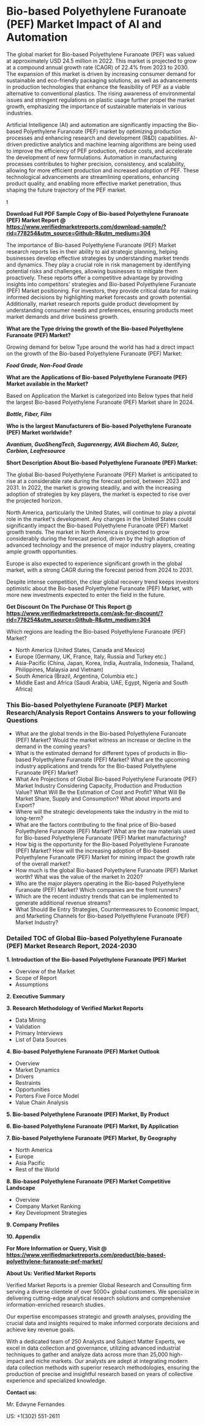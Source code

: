 <meta name="title" content="Global Bio-based Polyethylene Furanoate (PEF) Market Impact of AI and Automation"><meta name="description" content="The global market for Bio-based Polyethylene Furanoate (PEF) was valued at approximately USD 24.5 million in 2022. This market is projected to grow at a compound annua"><meta name="title" content="Bio-based Polyethylene Furanoate (PEF) Market Size, Share, Scope, Trends, Growth, Opportunities, Analysis, Forecast"><h1>Bio-based Polyethylene Furanoate (PEF) Market Impact of AI and Automation</h1><p>The global market for Bio-based Polyethylene Furanoate (PEF) was valued at approximately USD 24.5 million in 2022. This market is projected to grow at a compound annual growth rate (CAGR) of 22.4% from 2023 to 2030. The expansion of this market is driven by increasing consumer demand for sustainable and eco-friendly packaging solutions, as well as advancements in production technologies that enhance the feasibility of PEF as a viable alternative to conventional plastics. The rising awareness of environmental issues and stringent regulations on plastic usage further propel the market growth, emphasizing the importance of sustainable materials in various industries.</p><p>Artificial Intelligence (AI) and automation are significantly impacting the Bio-based Polyethylene Furanoate (PEF) market by optimizing production processes and enhancing research and development (R&D) capabilities. AI-driven predictive analytics and machine learning algorithms are being used to improve the efficiency of PEF production, reduce costs, and accelerate the development of new formulations. Automation in manufacturing processes contributes to higher precision, consistency, and scalability, allowing for more efficient production and increased adoption of PEF. These technological advancements are streamlining operations, enhancing product quality, and enabling more effective market penetration, thus shaping the future trajectory of the PEF market.</p>t</p><p id="" class=""><strong>Download Full PDF Sample Copy of Bio-based Polyethylene Furanoate (PEF) Market Report @ <a href="https://www.verifiedmarketreports.com/download-sample/?rid=778254&utm_source=Github-R&utm_medium=304" target="_blank">https://www.verifiedmarketreports.com/download-sample/?rid=778254&utm_source=Github-R&utm_medium=304</a></strong></p><p>The importance of&nbsp;Bio-based Polyethylene Furanoate (PEF) Market research reports lies in their ability to aid strategic planning, helping businesses develop effective strategies by understanding market trends and dynamics. They play a crucial role in risk management by identifying potential risks and challenges, allowing businesses to mitigate them proactively. These reports offer a competitive advantage by providing insights into competitors' strategies and Bio-based Polyethylene Furanoate (PEF) Market positioning. For investors, they provide critical data for making informed decisions by highlighting market forecasts and growth potential. Additionally, market research reports guide product development by understanding consumer needs and preferences, ensuring products meet market demands and drive business growth.</p><p><strong>What are the&nbsp;Type driving the growth of the Bio-based Polyethylene Furanoate (PEF) Market?</strong></p><p id="" class="">Growing demand for below Type around the world has had a direct impact on the growth of the Bio-based Polyethylene Furanoate (PEF) Market:</p><em><strong>Food Grade, Non-Food Grade</strong></em></p><strong>What are the&nbsp;Applications&nbsp;of Bio-based Polyethylene Furanoate (PEF) Market available in the Market?</strong></p><p id="" class="">Based on Application the Market is categorized into Below types that held the largest Bio-based Polyethylene Furanoate (PEF) Market share In 2024.</p><em><strong>Bottle, Fiber, Film</strong></em></p><strong>Who is the largest Manufacturers of Bio-based Polyethylene Furanoate (PEF) Market worldwide?</strong></p><p><em><strong>Avantium, GuoShengTech, Sugarenergy, AVA Biochem AG, Sulzer, Corbion, Leafresource</strong></em></p><p id="" class=""><strong>Short Description About Bio-based Polyethylene Furanoate (PEF) Market:</strong></p><p>The global Bio-based Polyethylene Furanoate (PEF) Market is anticipated to rise at a considerable rate during the forecast period, between 2023 and 2031. In 2022, the market is growing steadily, and with the increasing adoption of strategies by key players, the market is expected to rise over the projected horizon.</p><p>North America, particularly the United States, will continue to play a pivotal role in the market's development. Any changes in the United States could significantly impact the Bio-based Polyethylene Furanoate (PEF) Market growth trends. The market in North America is projected to grow considerably during the forecast period, driven by the high adoption of advanced technology and the presence of major industry players, creating ample growth opportunities.</p><p>Europe is also expected to experience significant growth in the global market, with a strong CAGR during the forecast period from 2024 to 2031.</p><p>Despite intense competition, the clear global recovery trend keeps investors optimistic about the Bio-based Polyethylene Furanoate (PEF) Market, with more new investments expected to enter the field in the future.</p><p id="" class=""><strong>Get Discount On The Purchase Of This Report @ <a href="https://www.verifiedmarketreports.com/ask-for-discount/?rid=778254&utm_source=Github-R&utm_medium=304" target="_blank">https://www.verifiedmarketreports.com/ask-for-discount/?rid=778254&utm_source=Github-R&utm_medium=304</a></strong></p>Which regions are leading the Bio-based Polyethylene Furanoate (PEF) Market?</p><ul><li>North America (United States, Canada and Mexico)</li><li>Europe (Germany, UK, France, Italy, Russia and Turkey etc.)</li><li>Asia-Pacific (China, Japan, Korea, India, Australia, Indonesia, Thailand, Philippines, Malaysia and Vietnam)</li><li>South America (Brazil, Argentina, Columbia etc.)</li><li>Middle East and Africa (Saudi Arabia, UAE, Egypt, Nigeria and South Africa)</li></ul><h3 id="" class="">This Bio-based Polyethylene Furanoate (PEF) Market Research/Analysis Report Contains Answers to your following Questions</h3><ul><li>What are the global trends in the Bio-based Polyethylene Furanoate (PEF) Market? Would the market witness an increase or decline in the demand in the coming years?</li><li>What is the estimated demand for different types of products in Bio-based Polyethylene Furanoate (PEF) Market? What are the upcoming industry applications and trends for the Bio-based Polyethylene Furanoate (PEF) Market?</li><li>What Are Projections of Global Bio-based Polyethylene Furanoate (PEF) Market Industry Considering Capacity, Production and Production Value? What Will Be the Estimation of Cost and Profit? What Will Be Market Share, Supply and Consumption? What about imports and Export?</li><li>Where will the strategic developments take the industry in the mid to long-term?</li><li>What are the factors contributing to the final price of Bio-based Polyethylene Furanoate (PEF) Market? What are the raw materials used for Bio-based Polyethylene Furanoate (PEF) Market manufacturing?</li><li>How big is the opportunity for the Bio-based Polyethylene Furanoate (PEF) Market? How will the increasing adoption of Bio-based Polyethylene Furanoate (PEF) Market for mining impact the growth rate of the overall market?</li><li>How much is the global Bio-based Polyethylene Furanoate (PEF) Market worth? What was the value of the market In 2020?</li><li>Who are the major players operating in the Bio-based Polyethylene Furanoate (PEF) Market? Which companies are the front runners?</li><li>Which are the recent industry trends that can be implemented to generate additional revenue streams?</li><li>What Should Be Entry Strategies, Countermeasures to Economic Impact, and Marketing Channels for Bio-based Polyethylene Furanoate (PEF) Market Industry?</li></ul><h3 id="" class="">Detailed TOC of Global Bio-based Polyethylene Furanoate (PEF) Market Research Report, 2024-2030</h3><p id="" class=""><strong>1. Introduction of the Bio-based Polyethylene Furanoate (PEF) Market</strong></p><ul><li>Overview of the Market</li><li>Scope of Report</li><li>Assumptions</li></ul><p id="" class=""><strong>2. Executive Summary</strong></p><p id="" class=""><strong>3. Research Methodology of Verified Market Reports</strong></p><ul><li>Data Mining</li><li>Validation</li><li>Primary Interviews</li><li>List of Data Sources</li></ul><p id="" class=""><strong>4. Bio-based Polyethylene Furanoate (PEF) Market Outlook</strong></p><ul><li>Overview</li><li>Market Dynamics</li><li>Drivers</li><li>Restraints</li><li>Opportunities</li><li>Porters Five Force Model</li><li>Value Chain Analysis</li></ul><p id="" class=""><strong>5. Bio-based Polyethylene Furanoate (PEF) Market, By Product</strong></p><p id="" class=""><strong>6. Bio-based Polyethylene Furanoate (PEF) Market, By Application</strong></p><p id="" class=""><strong>7. Bio-based Polyethylene Furanoate (PEF) Market, By Geography</strong></p><ul><li>North America</li><li>Europe</li><li>Asia Pacific</li><li>Rest of the World</li></ul><p id="" class=""><strong>8. Bio-based Polyethylene Furanoate (PEF) Market Competitive Landscape</strong></p><ul><li>Overview</li><li>Company Market Ranking</li><li>Key Development Strategies</li></ul><p id="" class=""><strong>9. Company Profiles</strong></p><p id="" class=""><strong>10. Appendix</strong></p><p id="" class=""><strong>For More Information or Query, Visit @ <a href="https://www.verifiedmarketreports.com/product/bio-based-polyethylene-furanoate-pef-market/" target="_blank">https://www.verifiedmarketreports.com/product/bio-based-polyethylene-furanoate-pef-market/</a></strong></p><p id="" class=""><strong>About Us: Verified Market Reports</strong></p><p id="" class="">Verified Market Reports is a premier Global Research and Consulting firm serving a diverse clientele of over 5000+ global customers. We specialize in delivering cutting-edge analytical research solutions and comprehensive information-enriched research studies.</p><p id="" class="">Our expertise encompasses strategic and growth analyses, providing the crucial data and insights required to make informed corporate decisions and achieve key revenue goals.</p><p id="" class="">With a dedicated team of 250 Analysts and Subject Matter Experts, we excel in data collection and governance, utilizing advanced industrial techniques to gather and analyze data across more than 25,000 high-impact and niche markets. Our analysts are adept at integrating modern data collection methods with superior research methodologies, ensuring the production of precise and insightful research based on years of collective experience and specialized knowledge.</p><p id="" class=""><strong>Contact us:</strong></p><p id="" class="">Mr. Edwyne Fernandes</p><p id="" class="">US: +1(302) 551-2611</p>